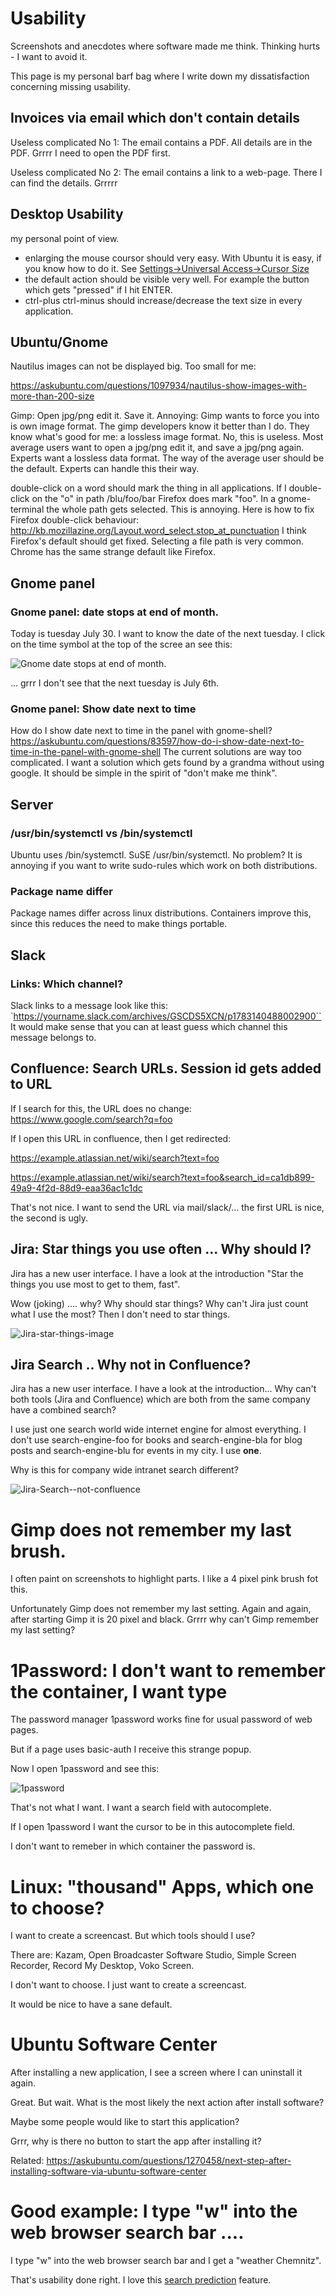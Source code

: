 # Usability

Screenshots and anecdotes where software made me think. Thinking hurts - I want to avoid it.

This page is my personal barf bag where I write down my dissatisfaction concerning missing usability.

## Invoices via email which don't contain details

Useless complicated No 1: The email contains a PDF. All details are in the PDF. Grrrr I need to open the PDF first.


Useless complicated No 2: The email contains a link to a web-page. There I can find the details. Grrrrr

## Desktop Usability

my personal point of view.

- enlarging the mouse coursor should very easy. With Ubuntu it is easy, if you know how to do it. See [Settings->Universal Access->Cursor Size](https://askubuntu.com/a/1040828/42348)
- the default action should be visible very well. For example the button which gets "pressed" if I hit ENTER.
- ctrl-plus ctrl-minus should increase/decrease the text size in every application.



## Ubuntu/Gnome


Nautilus images can not be displayed big. Too small for me:

https://askubuntu.com/questions/1097934/nautilus-show-images-with-more-than-200-size



Gimp: Open jpg/png edit it. Save it. Annoying: Gimp wants to force you into is own image format. The gimp developers know it better than I do. They know what's good for me: a lossless image format. No, this is useless. Most average users want to open a jpg/png edit it, and save a jpg/png again. Experts want a lossless data format. The way of the average user should be the default. Experts can handle this their way.



double-click on a word should mark the thing in all applications. If I double-click on the "o" in path /blu/foo/bar Firefox does mark "foo". In a gnome-terminal the whole path gets selected. This is annoying. Here is how to fix Firefox double-click behaviour: http://kb.mozillazine.org/Layout.word_select.stop_at_punctuation I think Firefox's default should get fixed. Selecting a file path is very common. Chrome has the same strange default like Firefox.




## Gnome panel

### Gnome panel: date stops at end of month.

Today is tuesday July 30. I want to know the date of the next tuesday.
I click on the time symbol at the top of the scree an see this:

![Gnome date stops at end of month.](gnome-date-stops-at-end-of-month.png)

... grrr I don't see that the next tuesday is July 6th.

### Gnome panel: Show date next to time

How do I show date next to time in the panel with gnome-shell? https://askubuntu.com/questions/83597/how-do-i-show-date-next-to-time-in-the-panel-with-gnome-shell The current solutions are way too complicated. I want a solution which gets found by a grandma without using google. It should be simple in the spirit of "don't make me think".

## Server

### /usr/bin/systemctl vs /bin/systemctl

Ubuntu uses /bin/systemctl. SuSE /usr/bin/systemctl. No problem? It is annoying if you want to write sudo-rules which work on both distributions.

### Package name differ

Package names differ across linux distributions. Containers improve this, since this reduces the need to make things portable.


## Slack

### Links: Which channel?

Slack links to a message look like this: `https://yourname.slack.com/archives/GSCDS5XCN/p1783140488002900``
It would make sense that you can at least guess which channel this message belongs to.

## Confluence: Search URLs. Session id gets added to URL

If I search for this, the URL does no change: https://www.google.com/search?q=foo

If I open this URL in confluence, then I get redirected:

https://example.atlassian.net/wiki/search?text=foo

https://example.atlassian.net/wiki/search?text=foo&search_id=ca1db899-49a9-4f2d-88d9-eaa36ac1c1dc

That's not nice. I want to send the URL via mail/slack/... the first URL is nice, the second is ugly.



## Jira: Star things you use often ... Why should I?

Jira has a new user interface. I have a look at the introduction "Star the things you use most to get to them, fast".

Wow (joking) .... why? Why should star things? Why can't Jira just count what I use the most? Then I don't need to star things.

![Jira-star-things-image](jira-star-things.png)

## Jira Search .. Why not in Confluence?

Jira has a new user interface. I have a look at the introduction... Why can't both tools (Jira and Confluence) which are both from the same company have a combined search?

I use just one search world wide internet engine for almost everything. I don't use search-engine-foo for books and search-engine-bla for blog posts and search-engine-blu for events in my city. I use **one**.

Why is this for company wide intranet search different?

![Jira-Search--not-confluence](jira-search-wow.png)

# Gimp does not remember my last brush.

I often paint on screenshots to highlight parts. I like a 4 pixel pink brush fot this.

Unfortunately Gimp does not remember my last setting. Again and again, after starting Gimp
it is 20 pixel and black. Grrrr why can't Gimp remember my last setting?

# 1Password: I don't want to remember the container, I want type

The password manager 1password works fine for usual password of web pages.

But if a page uses basic-auth I receive this strange popup. 

Now I open 1password and see this:

![1password](1password-no-search.png)

That's not what I want. I want a search field with autocomplete.

If I open 1password I want the cursor to be in this autocomplete field.

I don't want to remeber in which container the password is.

# Linux: "thousand" Apps, which one to choose?

I want to create a screencast. But which tools should I use?

There are: Kazam, Open Broadcaster Software Studio, Simple Screen Recorder, Record My Desktop, Voko Screen.

I don't want to choose. I just want to create a screencast.

It would be nice to have a sane default.

# Ubuntu Software Center
After installing a new application, I see a screen where I can uninstall it again.

Great. But wait. What is the most likely the next action after install software?

Maybe some people would like to start this application?

Grrr, why is there no button to start the app after installing it?

Related: https://askubuntu.com/questions/1270458/next-step-after-installing-software-via-ubuntu-software-center

# Good example: I type "w" into the web browser search bar ....

I type "w" into the web browser search bar and I get a "weather Chemnitz".

That's usability done right. I love this [search prediction](https://support.google.com/websearch/answer/106230?hl=en) feature.
